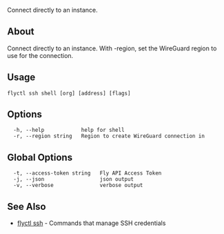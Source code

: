Connect directly to an instance.

## About

Connect directly to an instance. With -region, set the
WireGuard region to use for the connection.

## Usage
```
flyctl ssh shell [org] [address] [flags]
```

## Options

```
  -h, --help            help for shell
  -r, --region string   Region to create WireGuard connection in
```

## Global Options

```
  -t, --access-token string   Fly API Access Token
  -j, --json                  json output
  -v, --verbose               verbose output
```

## See Also

* [flyctl ssh](/docs/flyctl/ssh/)	 - Commands that manage SSH credentials

